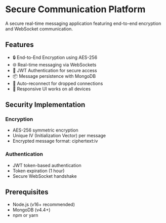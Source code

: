 # Secure Communication Platform

A secure real-time messaging application featuring end-to-end encryption and WebSocket communication.

## Features

- 🔒 End-to-End Encryption using AES-256
- 🌐 Real-time messaging via WebSockets
- 🔑 JWT Authentication for secure access
- 📦 Message persistence with MongoDB
- 🔄 Auto-reconnect for dropped connections
- 📱 Responsive UI works on all devices

## Security Implementation

### Encryption
- AES-256 symmetric encryption
- Unique IV (Initialization Vector) per message
- Encrypted message format: ciphertext:iv

### Authentication
- JWT token-based authentication
- Token expiration (1 hour)
- Secure WebSocket handshake

## Prerequisites

- Node.js (v16+ recommended)
- MongoDB (v4.4+)
- npm or yarn

